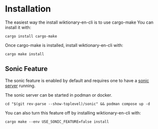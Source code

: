 # Installation
The easiest way the install wiktionary-en-cli is to use cargo-make
You can install it with:
```console
cargo install cargo-make
```

Once cargo-make is installed, install wiktionary-en-cli with:
```console
cargo make install
```

## Sonic Feature
The sonic feature is enabled by default and requires one to have a [sonic server](https://github.com/valeriansaliou/sonic) running.

The sonic server can be started in podman or docker.
```console
cd "$(git rev-parse --show-toplevel)/sonic" && podman compose up -d
```

You can also turn this feature off by installing wiktionary-en-cli with:
```console
cargo make --env USE_SONIC_FEATURE=false install
```

